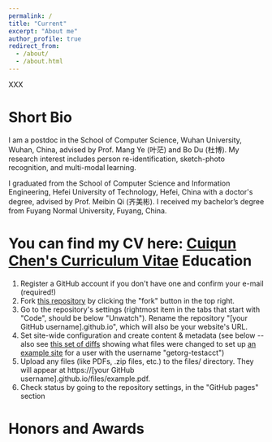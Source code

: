 ```yaml
---
permalink: /
title: "Current"
excerpt: "About me"
author_profile: true
redirect_from: 
  - /about/
  - /about.html
---
```


XXX

Short Bio
======
I am a postdoc in the School of Computer Science, Wuhan University, Wuhan, China, advised by Prof. Mang Ye (叶茫) and Bo Du (杜博). My research interest includes person re-identification, sketch-photo recognition, and multi-modal learning. 

I graduated from the School of Computer Science and Information Engineering, Hefei University of Technology, Hefei, China with a doctor's degree, advised by Prof. Meibin Qi (齐美彬). I received my bachelor’s degree from Fuyang Normal University, Fuyang, China. 

You can find my CV here: [Cuiqun Chen's Curriculum Vitae](../assets/Curriculum_Vitae.pdf)
Education
======
1. Register a GitHub account if you don't have one and confirm your e-mail (required!)
1. Fork [this repository](https://github.com/academicpages/academicpages.github.io) by clicking the "fork" button in the top right. 
1. Go to the repository's settings (rightmost item in the tabs that start with "Code", should be below "Unwatch"). Rename the repository "[your GitHub username].github.io", which will also be your website's URL.
1. Set site-wide configuration and create content & metadata (see below -- also see [this set of diffs](http://archive.is/3TPas) showing what files were changed to set up [an example site](https://getorg-testacct.github.io) for a user with the username "getorg-testacct")
1. Upload any files (like PDFs, .zip files, etc.) to the files/ directory. They will appear at https://[your GitHub username].github.io/files/example.pdf.  
1. Check status by going to the repository settings, in the "GitHub pages" section

Honors and Awards
======






